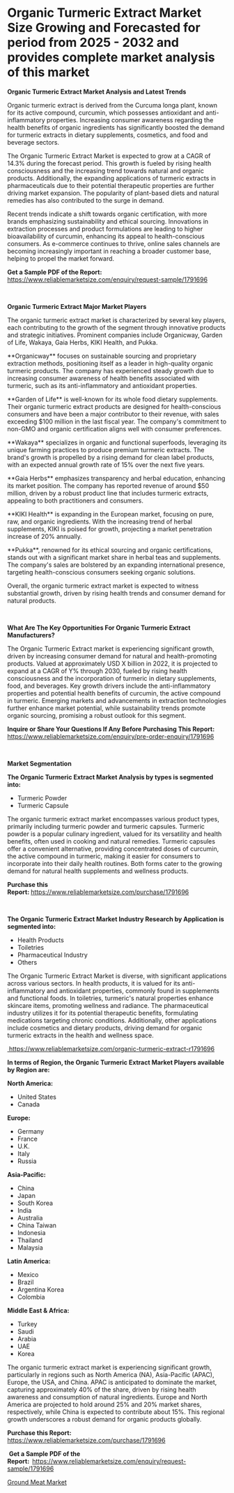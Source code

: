 <p><h1>Organic Turmeric Extract Market Size Growing and Forecasted for period from 2025 - 2032 and provides complete market analysis of this market</h1></p><p><strong>Organic Turmeric Extract Market Analysis and Latest Trends</strong></p>
<p><p>Organic turmeric extract is derived from the Curcuma longa plant, known for its active compound, curcumin, which possesses antioxidant and anti-inflammatory properties. Increasing consumer awareness regarding the health benefits of organic ingredients has significantly boosted the demand for turmeric extracts in dietary supplements, cosmetics, and food and beverage sectors.</p><p>The Organic Turmeric Extract Market is expected to grow at a CAGR of 14.3% during the forecast period. This growth is fueled by rising health consciousness and the increasing trend towards natural and organic products. Additionally, the expanding applications of turmeric extracts in pharmaceuticals due to their potential therapeutic properties are further driving market expansion. The popularity of plant-based diets and natural remedies has also contributed to the surge in demand.</p><p>Recent trends indicate a shift towards organic certification, with more brands emphasizing sustainability and ethical sourcing. Innovations in extraction processes and product formulations are leading to higher bioavailability of curcumin, enhancing its appeal to health-conscious consumers. As e-commerce continues to thrive, online sales channels are becoming increasingly important in reaching a broader customer base, helping to propel the market forward.</p></p>
<p><strong>Get a Sample PDF of the Report:&nbsp;</strong> <a href="https://www.reliablemarketsize.com/enquiry/request-sample/1791696?utm_campaign=2242&utm_medium=2&utm_source=Github&utm_content=ia&utm_term=14022025&utm_id=organic-turmeric-extract">https://www.reliablemarketsize.com/enquiry/request-sample/1791696</a></p>
<p>&nbsp;</p>
<p><strong>Organic Turmeric Extract Major Market Players</strong></p>
<p><p>The organic turmeric extract market is characterized by several key players, each contributing to the growth of the segment through innovative products and strategic initiatives. Prominent companies include Organicway, Garden of Life, Wakaya, Gaia Herbs, KIKI Health, and Pukka.</p><p>**Organicway** focuses on sustainable sourcing and proprietary extraction methods, positioning itself as a leader in high-quality organic turmeric products. The company has experienced steady growth due to increasing consumer awareness of health benefits associated with turmeric, such as its anti-inflammatory and antioxidant properties.</p><p>**Garden of Life** is well-known for its whole food dietary supplements. Their organic turmeric extract products are designed for health-conscious consumers and have been a major contributor to their revenue, with sales exceeding $100 million in the last fiscal year. The company's commitment to non-GMO and organic certification aligns well with consumer preferences.</p><p>**Wakaya** specializes in organic and functional superfoods, leveraging its unique farming practices to produce premium turmeric extracts. The brand's growth is propelled by a rising demand for clean label products, with an expected annual growth rate of 15% over the next five years.</p><p>**Gaia Herbs** emphasizes transparency and herbal education, enhancing its market position. The company has reported revenue of around $50 million, driven by a robust product line that includes turmeric extracts, appealing to both practitioners and consumers.</p><p>**KIKI Health** is expanding in the European market, focusing on pure, raw, and organic ingredients. With the increasing trend of herbal supplements, KIKI is poised for growth, projecting a market penetration increase of 20% annually.</p><p>**Pukka**, renowned for its ethical sourcing and organic certifications, stands out with a significant market share in herbal teas and supplements. The company's sales are bolstered by an expanding international presence, targeting health-conscious consumers seeking organic solutions. </p><p>Overall, the organic turmeric extract market is expected to witness substantial growth, driven by rising health trends and consumer demand for natural products.</p></p>
<p>&nbsp;</p>
<p><strong>What Are The Key Opportunities For Organic Turmeric Extract Manufacturers?</strong></p>
<p><p>The Organic Turmeric Extract market is experiencing significant growth, driven by increasing consumer demand for natural and health-promoting products. Valued at approximately USD X billion in 2022, it is projected to expand at a CAGR of Y% through 2030, fueled by rising health consciousness and the incorporation of turmeric in dietary supplements, food, and beverages. Key growth drivers include the anti-inflammatory properties and potential health benefits of curcumin, the active compound in turmeric. Emerging markets and advancements in extraction technologies further enhance market potential, while sustainability trends promote organic sourcing, promising a robust outlook for this segment.</p></p>
<p><strong>Inquire or Share Your Questions If Any Before Purchasing This Report:</strong> <a href="https://www.reliablemarketsize.com/enquiry/pre-order-enquiry/1791696?utm_campaign=2242&utm_medium=2&utm_source=Github&utm_content=ia&utm_term=14022025&utm_id=organic-turmeric-extract">https://www.reliablemarketsize.com/enquiry/pre-order-enquiry/1791696</a></p>
<p>&nbsp;</p>
<p><strong>Market Segmentation</strong></p>
<p><strong>The Organic Turmeric Extract Market Analysis by types is segmented into:</strong></p>
<p><ul><li>Turmeric Powder</li><li>Turmeric Capsule</li></ul></p>
<p><p>The organic turmeric extract market encompasses various product types, primarily including turmeric powder and turmeric capsules. Turmeric powder is a popular culinary ingredient, valued for its versatility and health benefits, often used in cooking and natural remedies. Turmeric capsules offer a convenient alternative, providing concentrated doses of curcumin, the active compound in turmeric, making it easier for consumers to incorporate into their daily health routines. Both forms cater to the growing demand for natural health supplements and wellness products.</p></p>
<p><strong>Purchase this Report:&nbsp;</strong><a href="https://www.reliablemarketsize.com/purchase/1791696?utm_campaign=2242&utm_medium=2&utm_source=Github&utm_content=ia&utm_term=14022025&utm_id=organic-turmeric-extract">https://www.reliablemarketsize.com/purchase/1791696</a></p>
<p>&nbsp;</p>
<p><strong>The Organic Turmeric Extract Market Industry Research by Application is segmented into:</strong></p>
<p><ul><li>Health Products</li><li>Toiletries</li><li>Pharmaceutical Industry</li><li>Others</li></ul></p>
<p><p>The Organic Turmeric Extract Market is diverse, with significant applications across various sectors. In health products, it is valued for its anti-inflammatory and antioxidant properties, commonly found in supplements and functional foods. In toiletries, turmeric's natural properties enhance skincare items, promoting wellness and radiance. The pharmaceutical industry utilizes it for its potential therapeutic benefits, formulating medications targeting chronic conditions. Additionally, other applications include cosmetics and dietary products, driving demand for organic turmeric extracts in the health and wellness space.</p></p>
<p><a href="https://www.reliablemarketsize.com/organic-turmeric-extract-r1791696?utm_campaign=2242&utm_medium=2&utm_source=Github&utm_content=ia&utm_term=14022025&utm_id=organic-turmeric-extract">&nbsp;https://www.reliablemarketsize.com/organic-turmeric-extract-r1791696</a></p>
<p><strong>In terms of Region, the Organic Turmeric Extract Market Players available by Region are:</strong></p>
<p>
    <p> <strong> North America: </strong>
        <ul>
            <li>United States</li>
            <li>Canada</li>
        </ul>
        </p> 
    <p> <strong> Europe: </strong>
        <ul>
            <li>Germany</li>
            <li>France</li>
            <li>U.K.</li>
            <li>Italy</li>
            <li>Russia</li>
        </ul>
        </p> 
    <p> <strong> Asia-Pacific: </strong>
        <ul>
            <li>China</li>
            <li>Japan</li>
            <li>South Korea</li>
            <li>India</li>
            <li>Australia</li>
            <li>China Taiwan</li>
            <li>Indonesia</li>
            <li>Thailand</li>
            <li>Malaysia</li>
        </ul>
        </p> 
    <p> <strong> Latin America: </strong>
        <ul>
            <li>Mexico</li>
            <li>Brazil</li>
            <li>Argentina Korea</li>
            <li>Colombia</li>
        </ul>
        </p> 
    <p> <strong> Middle East & Africa: </strong>
        <ul>
            <li>Turkey</li>
            <li>Saudi</li>
            <li>Arabia</li>
            <li>UAE</li>
            <li>Korea</li>
        </ul>
    </p>
    </p>
<p><p>The organic turmeric extract market is experiencing significant growth, particularly in regions such as North America (NA), Asia-Pacific (APAC), Europe, the USA, and China. APAC is anticipated to dominate the market, capturing approximately 40% of the share, driven by rising health awareness and consumption of natural ingredients. Europe and North America are projected to hold around 25% and 20% market shares, respectively, while China is expected to contribute about 15%. This regional growth underscores a robust demand for organic products globally.</p></p>
<p><strong>Purchase this Report: </strong><a href="https://www.reliablemarketsize.com/purchase/1791696?utm_campaign=2242&utm_medium=2&utm_source=Github&utm_content=ia&utm_term=14022025&utm_id=organic-turmeric-extract">https://www.reliablemarketsize.com/purchase/1791696</a></p>
<p>&nbsp;<strong>Get a Sample PDF of the Report:&nbsp;&nbsp;</strong><a href="https://www.reliablemarketsize.com/enquiry/request-sample/1791696?utm_campaign=2242&utm_medium=2&utm_source=Github&utm_content=ia&utm_term=14022025&utm_id=organic-turmeric-extract">https://www.reliablemarketsize.com/enquiry/request-sample/1791696</a></p>
<p><strong></strong></p>
<p><p><a href="https://github.com/suleimannichelle7/Market-Research-Report-List-1/blob/main/ground-meat-market.md?utm_campaign=2242&utm_medium=2&utm_source=Github&utm_content=ia&utm_term=14022025&utm_id=organic-turmeric-extract">Ground Meat Market</a></p></p>